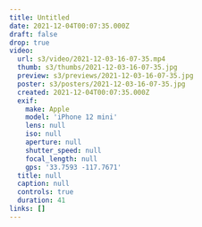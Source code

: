 ```yaml
---
title: Untitled
date: 2021-12-04T00:07:35.000Z
draft: false
drop: true
video:
  url: s3/video/2021-12-03-16-07-35.mp4
  thumb: s3/thumbs/2021-12-03-16-07-35.jpg
  preview: s3/previews/2021-12-03-16-07-35.jpg
  poster: s3/posters/2021-12-03-16-07-35.jpg
  created: 2021-12-04T00:07:35.000Z
  exif:
    make: Apple
    model: 'iPhone 12 mini'
    lens: null
    iso: null
    aperture: null
    shutter_speed: null
    focal_length: null
    gps: '33.7593 -117.7671'
  title: null
  caption: null
  controls: true
  duration: 41
links: []
---
```


